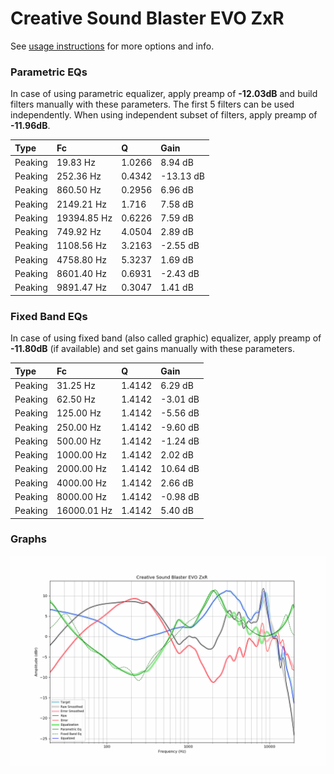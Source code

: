 # Creative Sound Blaster EVO ZxR
See [usage instructions](https://github.com/jaakkopasanen/AutoEq#usage) for more options and info.

### Parametric EQs
In case of using parametric equalizer, apply preamp of **-12.03dB** and build filters manually
with these parameters. The first 5 filters can be used independently.
When using independent subset of filters, apply preamp of **-11.96dB**.

| Type    | Fc          |      Q | Gain      |
|:--------|:------------|:-------|:----------|
| Peaking | 19.83 Hz    | 1.0266 | 8.94 dB   |
| Peaking | 252.36 Hz   | 0.4342 | -13.13 dB |
| Peaking | 860.50 Hz   | 0.2956 | 6.96 dB   |
| Peaking | 2149.21 Hz  | 1.716  | 7.58 dB   |
| Peaking | 19394.85 Hz | 0.6226 | 7.59 dB   |
| Peaking | 749.92 Hz   | 4.0504 | 2.89 dB   |
| Peaking | 1108.56 Hz  | 3.2163 | -2.55 dB  |
| Peaking | 4758.80 Hz  | 5.3237 | 1.69 dB   |
| Peaking | 8601.40 Hz  | 0.6931 | -2.43 dB  |
| Peaking | 9891.47 Hz  | 0.3047 | 1.41 dB   |

### Fixed Band EQs
In case of using fixed band (also called graphic) equalizer, apply preamp of **-11.80dB**
(if available) and set gains manually with these parameters.

| Type    | Fc          |      Q | Gain     |
|:--------|:------------|:-------|:---------|
| Peaking | 31.25 Hz    | 1.4142 | 6.29 dB  |
| Peaking | 62.50 Hz    | 1.4142 | -3.01 dB |
| Peaking | 125.00 Hz   | 1.4142 | -5.56 dB |
| Peaking | 250.00 Hz   | 1.4142 | -9.60 dB |
| Peaking | 500.00 Hz   | 1.4142 | -1.24 dB |
| Peaking | 1000.00 Hz  | 1.4142 | 2.02 dB  |
| Peaking | 2000.00 Hz  | 1.4142 | 10.64 dB |
| Peaking | 4000.00 Hz  | 1.4142 | 2.66 dB  |
| Peaking | 8000.00 Hz  | 1.4142 | -0.98 dB |
| Peaking | 16000.01 Hz | 1.4142 | 5.40 dB  |

### Graphs
![](./Creative%20Sound%20Blaster%20EVO%20ZxR.png)